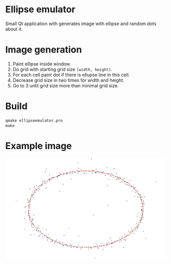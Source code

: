Ellipse emulator
================

Small Qt application with generates image with ellipse and random dots about it.

Image generation
================

1. Paint ellipse inside window.
2. Do grid with starting grid size `(width, height)`.
3. For each cell paint dot if there is ellupse line in this cell.
4. Decrease grid size in two times for width and height.
5. Go to 3 until grid size more than minimal grid size.

Build
=====

```
qmake ellipseemulator.pro
make
```

Example image
=============

![Image](ellipse-example.png)
